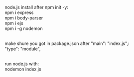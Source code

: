 node.js install after npm init -y: <br>
npm i express <br>
npm i body-parser <br>
npm i ejs <br>
npm i -g nodemon <br> <br>

make shure you got in package.json after "main": "index.js",: <br>
"type": "module", <br> <br>

run node.js with: <br>
nodemon index.js <br>

